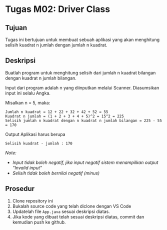 # Tugas M02: Driver Class

## Tujuan
Tugas ini bertujuan untuk membuat sebuah aplikasi yang akan menghitung selisih kuadrat n jumlah dengan jumlah n kuadrat.

## Deskripsi 
Buatlah program untuk menghitung selisih dari jumlah n kuadrat bilangan dengan kuadrat n jumlah bilangan. 

Input dari program adalah n yang diinputkan melalui Scanner.  Diasumsikan input ini selalu Angka.

Misalkan n = 5, maka:

```
Jumlah n kuadrat = 12 + 22 + 32 + 42 + 52 = 55
Kuadrat n jumlah = (1 + 2 + 3 + 4 + 5)^2 = 15^2 = 225
Selisih jumlah n kuadrat dengan n kuadrat n jumlah bilangan = 225 - 55 = 170
```

Output Aplikasi harus berupa 

```
Selisih kuadrat - jumlah : 170
```

_Note:_
 * _Input tidak boleh negatif, jika input negatif sistem menampilkan output "Invalid input"_
 * _Selisih tidak boleh bernilai negatif (minus)_

 ## Prosedur

 1. Clone repository ini
 2. Bukalah source code yang telah diclone dengan VS Code
 3. Updatelah file `App.java` sesuai deskripsi diatas.
 4. Jika kode yang dibuat telah sesuai deskripsi diatas, commit dan kemudian push ke github.